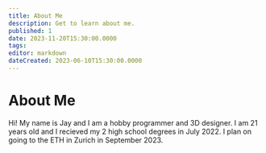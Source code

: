 ```yaml
---
title: About Me
description: Get to learn about me.
published: 1
date: 2023-11-20T15:30:00.0000
tags:
editor: markdown
dateCreated: 2023-06-10T15:30:00.0000
---
```


# About Me

Hi! My name is Jay and I am a hobby programmer and 3D designer. I am 21 years old and I recieved my 2 high school degrees in July 2022. I plan on going to the ETH in Zurich in September 2023.
